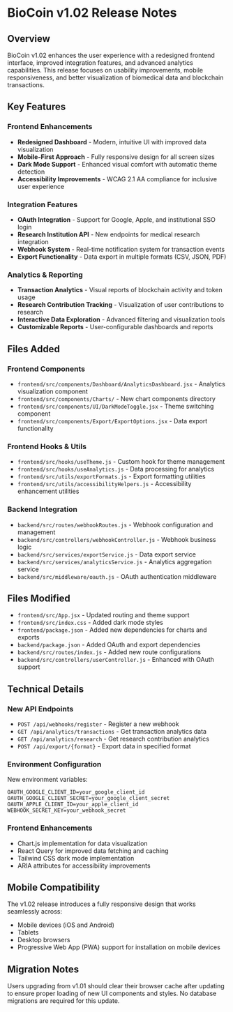 # BioCoin v1.02 Release Notes

## Overview
BioCoin v1.02 enhances the user experience with a redesigned frontend interface, improved integration features, and advanced analytics capabilities. This release focuses on usability improvements, mobile responsiveness, and better visualization of biomedical data and blockchain transactions.

## Key Features

### Frontend Enhancements
- **Redesigned Dashboard** - Modern, intuitive UI with improved data visualization
- **Mobile-First Approach** - Fully responsive design for all screen sizes
- **Dark Mode Support** - Enhanced visual comfort with automatic theme detection
- **Accessibility Improvements** - WCAG 2.1 AA compliance for inclusive user experience

### Integration Features
- **OAuth Integration** - Support for Google, Apple, and institutional SSO login
- **Research Institution API** - New endpoints for medical research integration
- **Webhook System** - Real-time notification system for transaction events
- **Export Functionality** - Data export in multiple formats (CSV, JSON, PDF)

### Analytics & Reporting
- **Transaction Analytics** - Visual reports of blockchain activity and token usage
- **Research Contribution Tracking** - Visualization of user contributions to research
- **Interactive Data Exploration** - Advanced filtering and visualization tools
- **Customizable Reports** - User-configurable dashboards and reports

## Files Added

### Frontend Components
- `frontend/src/components/Dashboard/AnalyticsDashboard.jsx` - Analytics visualization component
- `frontend/src/components/Charts/` - New chart components directory
- `frontend/src/components/UI/DarkModeToggle.jsx` - Theme switching component
- `frontend/src/components/Export/ExportOptions.jsx` - Data export functionality

### Frontend Hooks & Utils
- `frontend/src/hooks/useTheme.js` - Custom hook for theme management
- `frontend/src/hooks/useAnalytics.js` - Data processing for analytics
- `frontend/src/utils/exportFormats.js` - Export formatting utilities
- `frontend/src/utils/accessibilityHelpers.js` - Accessibility enhancement utilities

### Backend Integration
- `backend/src/routes/webhookRoutes.js` - Webhook configuration and management
- `backend/src/controllers/webhookController.js` - Webhook business logic
- `backend/src/services/exportService.js` - Data export service
- `backend/src/services/analyticsService.js` - Analytics aggregation service
- `backend/src/middleware/oauth.js` - OAuth authentication middleware

## Files Modified
- `frontend/src/App.jsx` - Updated routing and theme support
- `frontend/src/index.css` - Added dark mode styles
- `frontend/package.json` - Added new dependencies for charts and exports
- `backend/package.json` - Added OAuth and export dependencies
- `backend/src/routes/index.js` - Added new route configurations
- `backend/src/controllers/userController.js` - Enhanced with OAuth support

## Technical Details

### New API Endpoints
- `POST /api/webhooks/register` - Register a new webhook
- `GET /api/analytics/transactions` - Get transaction analytics data
- `GET /api/analytics/research` - Get research contribution analytics
- `POST /api/export/{format}` - Export data in specified format

### Environment Configuration
New environment variables:
```
OAUTH_GOOGLE_CLIENT_ID=your_google_client_id
OAUTH_GOOGLE_CLIENT_SECRET=your_google_client_secret
OAUTH_APPLE_CLIENT_ID=your_apple_client_id
WEBHOOK_SECRET_KEY=your_webhook_secret
```

### Frontend Enhancements
- Chart.js implementation for data visualization
- React Query for improved data fetching and caching
- Tailwind CSS dark mode implementation
- ARIA attributes for accessibility improvements

## Mobile Compatibility
The v1.02 release introduces a fully responsive design that works seamlessly across:
- Mobile devices (iOS and Android)
- Tablets
- Desktop browsers
- Progressive Web App (PWA) support for installation on mobile devices

## Migration Notes
Users upgrading from v1.01 should clear their browser cache after updating to ensure proper loading of new UI components and styles. No database migrations are required for this update. 